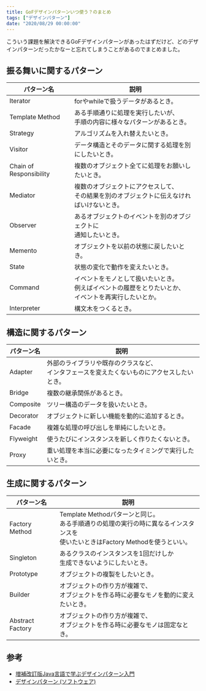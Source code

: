 ```yaml
---
title: GoFデザインパターンいつ使う？のまとめ
tags: ["デザインパターン"]
date: "2020/08/29 00:00:00"
---
```


こういう課題を解決できるGoFデザインパターンがあったはずだけど、どのデザインパターンだったかなーと忘れてしまうことがあるのでまとめました。

## 振る舞いに関するパターン

|パターン名|説明|
--|--
|Iterator       |forやwhileで扱うデータがあるとき。|
|Template Method        |ある手順通りに処理を実行したいが、<br>手順の内容に様々なパターンがあるとき。|
|Strategy               |アルゴリズムを入れ替えたいとき。|
|Visitor                |データ構造とそのデータに関する処理を別にしたいとき。|
|Chain of Responsibility|複数のオブジェクト全てに処理をお願いしたいとき。|
|Mediator               |複数のオブジェクトにアクセスして、<br>その結果を別のオブジェクトに伝えなければいけないとき。|
|Observer               |あるオブジェクトのイベントを別のオブジェクトに<br>通知したいとき。|
|Memento|オブジェクトを以前の状態に戻したいとき。|
|State|状態の変化で動作を変えたいとき。|
|Command|イベントをモノとして扱いたいとき。<br>例えばイベントの履歴をとりたいとか、<br>イベントを再実行したいとか。|
|Interpreter|構文木をつくるとき。|

## 構造に関するパターン

|パターン名|説明|
--|--
|Adapter|外部のライブラリや既存のクラスなど、<br>インタフェースを変えたくないものにアクセスしたいとき。|
|Bridge|複数の継承関係があるとき。|
|Composite|ツリー構造のデータを扱いたいとき。|
|Decorator|オブジェクトに新しい機能を動的に追加するとき。|
|Facade|複雑な処理の呼び出しを単純にしたいとき。|
|Flyweight|使うたびにインスタンスを新しく作りたくないとき。|
|Proxy|重い処理を本当に必要になったタイミングで実行したいとき。|

## 生成に関するパターン

|パターン名|説明|
--|--
|Factory Method|Template Methodパターンと同じ。<br>ある手順通りの処理の実行の時に異なるインスタンスを<br>使いたいときはFactory Methodを使うといい。|
|Singleton|あるクラスのインスタンスを1回だけしか<br>生成できないようにしたいとき。|
|Prototype|オブジェクトの複製をしたいとき。|
|Builder|オブジェクトの作り方が複雑で、<br>オブジェクトを作る時に必要なモノを動的に変えたいとき。|
|Abstract Factory|オブジェクトの作り方が複雑で、<br>オブジェクトを作る時に必要なモノは固定なとき。|

## 参考
- <a href="https://www.amazon.co.jp/dp/4797327030?tag=note0e2a-22&linkCode=ogi&th=1&psc=1" target="_blank">増補改訂版Java言語で学ぶデザインパターン入門</a>
- <a href="https://ja.wikipedia.org/wiki/%E3%83%87%E3%82%B6%E3%82%A4%E3%83%B3%E3%83%91%E3%82%BF%E3%83%BC%E3%83%B3_(%E3%82%BD%E3%83%95%E3%83%88%E3%82%A6%E3%82%A7%E3%82%A2)" target="_blank">デザインパターン (ソフトウェア)</a>
